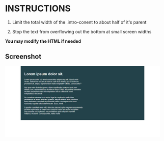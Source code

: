 # INSTRUCTIONS

1. Limit the total width of the .intro-conent to about half of it's parent

2. Stop the text from overflowing out the bottom at small screen widths

**You may modify the HTML if needed**

## Screenshot

![](https://github.com/Karllouise-code/responsive-layouts-21/blob/main/Day-01/images/fullscreenshot.png)
